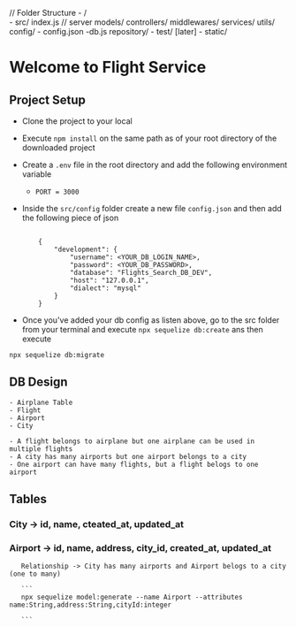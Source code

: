//  Folder Structure - 
/  
    - src/
        index.js // server
        models/
        controllers/
        middlewares/
        services/
        utils/
        config/
            - config.json
            -db.js
        repository/
    - test/ [later]
    - static/


# Welcome to Flight Service

 ## Project Setup
 - Clone the project to your local 
 - Execute `npm install` on the same path as of your root directory of the downloaded project
 - Create a `.env` file in the root directory and add the following environment variable
    - `PORT = 3000`
- Inside the `src/config` folder create a new file `config.json` and then add the following piece of json

    ```

        {
            "development": {
                "username": <YOUR_DB_LOGIN_NAME>,
                "password": <YOUR_DB_PASSWORD>,
                "database": "Flights_Search_DB_DEV",
                "host": "127.0.0.1",
                "dialect": "mysql"
            }
        }

    ```
    
- Once you've added your db config as listen above, go to the src folder from your terminal and execute `npx sequelize db:create` ans then execute

`npx sequelize db:migrate`


## DB Design
    - Airplane Table
    - Flight
    - Airport
    - City

    - A flight belongs to airplane but one airplane can be used in multiple flights
    - A city has many airports but one airport belongs to a city
    - One airport can have many flights, but a flight belogs to one airport

## Tables

### City -> id, name, cteated_at, updated_at
### Airport -> id, name, address, city_id, created_at, updated_at
       Relationship -> City has many airports and Airport belogs to a city (one to many) 

       ```
       npx sequelize model:generate --name Airport --attributes name:String,address:String,cityId:integer

       ```

       